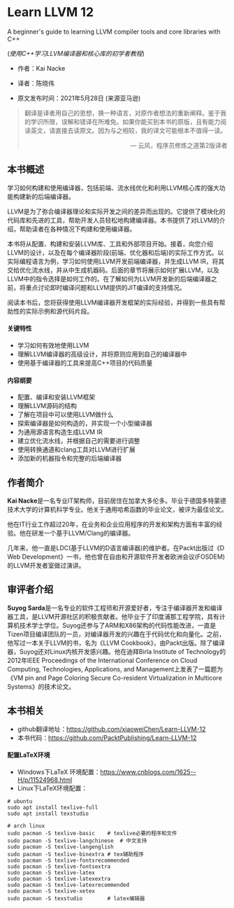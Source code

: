 # Learn LLVM 12
A beginner's guide to learning LLVM compiler tools and core libraries with C++ 

(*使用C++学习LLVM编译器和核心库的初学者教程*)

* 作者：Kai Nacke

* 译者：陈晓伟

* 原文发布时间：2021年5月28日 (来源亚马逊)

> 翻译是译者用自己的思想，换一种语言，对原作者想法的重新阐释。鉴于我的学识所限，误解和错译在所难免。如果你能买到本书的原版，且有能力阅读英文，请直接去读原文。因为与之相较，我的译文可能根本不值得一读。
>
> <p align="right"> — 云风，程序员修炼之道第2版译者</p>

## 本书概述

学习如何构建和使用编译器，包括前端、流水线优化和利用LLVM核心库的强大功能构建新的后端编译器。

LLVM是为了弥合编译器理论和实际开发之间的差异而出现的。它提供了模块化的代码库和先进的工具，帮助开发人员轻松地构建编译器。本书提供了对LLVM的介绍，帮助读者在各种情况下构建和使用编译器。

本书将从配置、构建和安装LLVM库、工具和外部项目开始。接着，向您介绍LLVM的设计，以及在每个编译器阶段(前端、优化器和后端)的实际工作方式。以实际编程语言为例，学习如何使用LLVM开发前端编译器，并生成LLVM IR，将其交给优化流水线，并从中生成机器码。后面的章节将展示如何扩展LLVM，以及LLVM中的指令选择是如何工作的。在了解如何为LLVM开发新的后端编译器之前，将重点讨论即时编译问题和LLVM提供的JIT编译的支持情况。

阅读本书后，您将获得使用LLVM编译器开发框架的实际经验，并得到一些具有帮助性的实际示例和源代码片段。

#### 关键特性

- 学习如何有效地使用LLVM
- 理解LLVM编译器的高级设计，并将原则应用到自己的编译器中
- 使用基于编译器的工具来提高C++项目的代码质量

#### 内容纲要

- 配置、编译和安装LLVM框架
- 理解LLVM源码的结构
- 了解在项目中可以使用LLVM做什么
- 探索编译器是如何构造的，并实现一个小型编译器
- 为通用源语言构造生成LLVM IR
- 建立优化流水线，并根据自己的需要进行调整
- 使用转换通道和clang工具对LLVM进行扩展
- 添加新的机器指令和完整的后端编译器



## 作者简介

**Kai Nacke**是一名专业IT架构师，目前居住在加拿大多伦多。毕业于德国多特蒙德技术大学的计算机科学专业。他关于通用哈希函数的毕业论文，被评为最佳论文。

他在IT行业工作超过20年，在业务和企业应用程序的开发和架构方面有丰富的经验。他在研发一个基于LLVM/Clang的编译器。

几年来，他一直是LDC(基于LLVM的D语言编译器)的维护者。在Packt出版过《D Web Development》一书，他也曾在自由和开源软件开发者欧洲会议(FOSDEM)的LLVM开发者室做过演讲。



## 审评者介绍

**Suyog Sarda**是一名专业的软件工程师和开源爱好者，专注于编译器开发和编译器工具，是LLVM开源社区的积极贡献者。他毕业于了印度浦那工程学院，具有计算机技术学士学位。Suyog还参与了ARM和X86架构的代码性能改进，一直是Tizen项目编译团队的一员，对编译器开发的兴趣在于代码优化和向量化。之前，他写过一本关于LLVM的书，名为《LLVM Cookbook》，由Packt出版。除了编译器，Suyog还对Linux内核开发感兴趣。他在迪拜Birla Institute of Technology的2012年IEEE Proceedings of the International Conference on Cloud Computing, Technologies, Applications, and Management上发表了一篇题为《VM pin and Page Coloring Secure Co-resident Virtualization in Multicore Systems》的技术论文。



## 本书相关

* github翻译地址：https://github.com/xiaoweiChen/Learn-LLVM-12
* 本书代码：https://github.com/PacktPublishing/Learn-LLVM-12

#### 配置LaTeX环境

* Windows下LaTeX 环境配置：https://www.cnblogs.com/1625--H/p/11524968.html 
* Linux下LaTeX环境配置：

```
# ubuntu
sudo apt install texlive-full
sudo apt install texstudio

# arch linux
sudo pacman -S texlive-basic	# texlive必要的程序和文件
sudo pacman -S texlive-langchinese	# 中文支持
sudo pacman -S texlive-langenglish
sudo pacman -S texlive-binextra	# tex辅助程序
sudo pacman -S texlive-fontsrecommended
sudo pacman -S texlive-fontsextra
sudo pacman -S texlive-latex
sudo pacman -S texlive-latexextra
sudo pacman -S texlive-latexrecommended
sudo pacman -S texlive-xetex
sudo pacman -S texstudio		# latex编辑器
```

